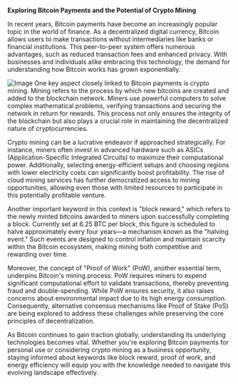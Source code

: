 **Exploring Bitcoin Payments and the Potential of Crypto Mining**

In recent years, Bitcoin payments have become an increasingly popular topic in the world of finance. As a decentralized digital currency, Bitcoin allows users to make transactions without intermediaries like banks or financial institutions. This peer-to-peer system offers numerous advantages, such as reduced transaction fees and enhanced privacy. With businesses and individuals alike embracing this technology, the demand for understanding how Bitcoin works has grown exponentially.


![Image](https://github.com/user-attachments/assets/31692037-0104-4703-abd1-696b6a7dd41b)
One key aspect closely linked to Bitcoin payments is crypto mining. Mining refers to the process by which new bitcoins are created and added to the blockchain network. Miners use powerful computers to solve complex mathematical problems, verifying transactions and securing the network in return for rewards. This process not only ensures the integrity of the blockchain but also plays a crucial role in maintaining the decentralized nature of cryptocurrencies.

Crypto mining can be a lucrative endeavor if approached strategically. For instance, miners often invest in advanced hardware such as ASICs (Application-Specific Integrated Circuits) to maximize their computational power. Additionally, selecting energy-efficient setups and choosing regions with lower electricity costs can significantly boost profitability. The rise of cloud mining services has further democratized access to mining opportunities, allowing even those with limited resources to participate in this potentially profitable venture.

Another important keyword in this context is "block reward," which refers to the newly minted bitcoins awarded to miners upon successfully completing a block. Currently set at 6.25 BTC per block, this figure is scheduled to halve approximately every four years—a mechanism known as the "halving event." Such events are designed to control inflation and maintain scarcity within the Bitcoin ecosystem, making mining both competitive and rewarding over time.

Moreover, the concept of "Proof of Work" (PoW), another essential term, underpins Bitcoin's mining process. PoW requires miners to expend significant computational effort to validate transactions, thereby preventing fraud and double-spending. While PoW ensures security, it also raises concerns about environmental impact due to its high energy consumption. Consequently, alternative consensus mechanisms like Proof of Stake (PoS) are being explored to address these challenges while preserving the core principles of decentralization.

As Bitcoin continues to gain traction globally, understanding its underlying technologies becomes vital. Whether you're exploring Bitcoin payments for personal use or considering crypto mining as a business opportunity, staying informed about keywords like block reward, proof of work, and energy efficiency will equip you with the knowledge needed to navigate this evolving landscape effectively.